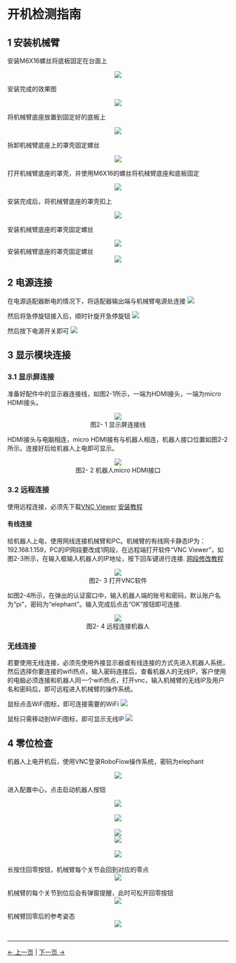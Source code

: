 # 开机检测指南

## 1 安装机械臂
安装M6X16螺丝将底板固定在台面上

<div align=center><img src="../resources/2-serialproduct/myCobot Pro 600/Chinese/Drawing 15.png"></div> 

安装完成的效果图

<div align=center><img src="../resources/2-serialproduct/myCobot Pro 600/Chinese/Drawing 16.png"></div> 

将机械臂底座放置到固定好的底板上

<div align=center><img src="../resources/2-serialproduct/myCobot Pro 600/Chinese/Drawing 17.png"></div> 

拆卸机械臂底座上的罩壳固定螺丝

<div align=center><img src="../resources/2-serialproduct/myCobot Pro 600/Chinese/Drawing 18.png"></div> 

打开机械臂底座的罩壳，并使用M6X16的螺丝将机械臂底座和底板固定

<div align=center><img src="../resources/2-serialproduct/myCobot Pro 600/Chinese/Drawing 18.png"></div> 

安装完成后，将机械臂底座的罩壳扣上

<div align=center><img src="../resources/2-serialproduct/myCobot Pro 600/Chinese/Drawing 19.png"></div> 

安装机械臂底座的罩壳固定螺丝

<div align=center><img src="../resources/2-serialproduct/myCobot Pro 600/Chinese/Drawing 20.png"></div> 
安装机械臂底座的罩壳固定螺丝
   <div align=center><img src="../resources/2-serialproduct/myCobot Pro 600/Chinese/Drawing 21.png"></div>


## 2 电源连接
在电源适配器断电的情况下，将适配器输出端与机械臂电源处连接
![](../resources/4-FirstInstallAndUse/dianyuan.png)

然后将急停旋钮接入后，顺时针旋开急停旋钮
![](../resources/4-FirstInstallAndUse/stop.png)

然后按下电源开关即可
![](../resources/4-FirstInstallAndUse/botton.png)

## 3 显示模块连接

### 3.1 显示屏连接

准备好配件中的显示器连接线，如图2-1所示，一端为HDMI接头，一端为micro HDMI接头。

<div align=center><img src="../resources/2-serialproduct/myCobot Pro 600/Chinese/Drawing 24.png"></div> 

<center>图2- 1 显示屏连接线</center>

HDMI接头与电脑相连，micro HDMI接有与机器人相连，机器人接口位置如图2-2所示。连接好后给机器人上电即可显示。

<div align=center><img src="../resources/2-serialproduct/myCobot Pro 600/Chinese/Drawing 25.png"></div> 

<center>图2- 2 机器人micro HDMI接口</center>

### **3.2 远程连接**
使用远程连接，必须先下载[VNC Viewer](https://www.realvnc.com/en/connect/download/viewer/)
[安装教程](https://blog.csdn.net/yushaoyyds/article/details/133926519)
#### 有线连接
给机器人上电，使用网线连接机械臂和PC。机械臂的有线网卡静态IP为：192.168.1.159，PC的IP网段要改成1网段，在远程端打开软件“VNC Viewer”，如图2-3所示，在输入框输入机器人的IP地址，按下回车键进行连接.
[网段修改教程](https://blog.csdn.net/qq_40116418/article/details/120471097)


   <div align=center><img src="../resources/2-serialproduct/myCobot Pro 600/Chinese/Drawing 26.png"></div>

<center>图2- 3 打开VNC软件</center>

如图2-4所示，在弹出的认证窗口中，输入机器人端的账号和密码，默认账户名为“pi”，密码为“elephant”。输入完成后点击“OK”按钮即可连接.


   <div align=center><img src="../resources/2-serialproduct/myCobot Pro 600/Chinese/Drawing 27.png"></div>

<center>图2- 4 远程连接机器人</center>

### 无线连接
若要使用无线连接，必须先使用外接显示器或有线连接的方式先进入机器人系统，然后选择你要连接的wifi热点，输入密码连接后，查看机器人的无线IP，客户使用的电脑必须连接和机器人同一个wifi热点，打开vnc，输入机械臂的无线IP及用户名和密码后，即可远程进入机械臂的操作系统。

鼠标点击WiFi图标，即可连接需要的WiFi
![](../resources/4-FirstInstallAndUse/wifi1.png)

鼠标只需移动到WiFi图标，即可显示无线IP
![](../resources/4-FirstInstallAndUse/wifi2.png)

## 4 零位检查

机器人上电开机后，使用VNC登录RoboFlow操作系统，密码为elephant
<div align=center><img src="../resources/2-serialproduct/myCobot Pro 600/Chinese/p0.png"></div>

进入配置中心，点击启动机器人按钮
<div align=center><img src="../resources/2-serialproduct/myCobot Pro 600/Chinese/p1.png"></div>
<br>
<div align=center><img src="../resources/2-serialproduct/myCobot Pro 600/Chinese/p2.png"></div>
<br>
<div align=center><img src="../resources/2-serialproduct/myCobot Pro 600/Chinese/p3.png"></div>
<div align=center><img src="../resources/2-serialproduct/myCobot Pro 600/Chinese/p4.png"></div>
<br>
<div align=center><img src="../resources/2-serialproduct/myCobot Pro 600/Chinese/p5.png"></div>
<br>
长按住回零按钮，机械臂每个关节会回到对应的零点
<div align=center><img src="../resources/4-FirstInstallAndUse/zero1.png"></div>
<br>
机械臂的每个关节到位后会有弹窗提醒，此时可松开回零按钮
<div align=center><img src="../resources/4-FirstInstallAndUse/zero3.png"></div>
<br>
机械臂回零后的参考姿态
<div align=center><img src="../resources/4-FirstInstallAndUse/zero2.jpg"></div>
<br>

<!-- ### 3.1 关节运动
进入RoboFlow系统后，在快速移动界面下，可通过关节控制，控制机器人到达目标位置后，记录操作面板上显示的机器人6个关节的角度
<div align=center><img src="../resources/2-serialproduct/myCobot Pro 600/Chinese/p9.png"></div>

### 3.2 笛卡尔运动
主要用于实现智能规划路线让机械臂从一个位置到另一个指定位置。分为[x,y,z,rx,ry,rz]，其中[x,y,z]表示的是机械臂头部在空间中的位置（该坐标系为直角坐标系），[rx,ry,rz]表示的是机械臂头部在该点的姿态(该坐标系为欧拉坐标)<br/>
使用VNC Viewer进入RoboFlow系统后，在快速移动界面下，可通过笛卡尔坐标控制，控制机器人到达目标位置后，记录操作面板上显示的机器人6个坐标值
<div align=center><img src="../resources/2-serialproduct/myCobot Pro 600/Chinese/p10.png"></div> -->




---
[← 上一页](./4.2-ProductUnboxingGuide.md) | [下一页 → ](../5-BasicApplication/5-BasicApplication.md)